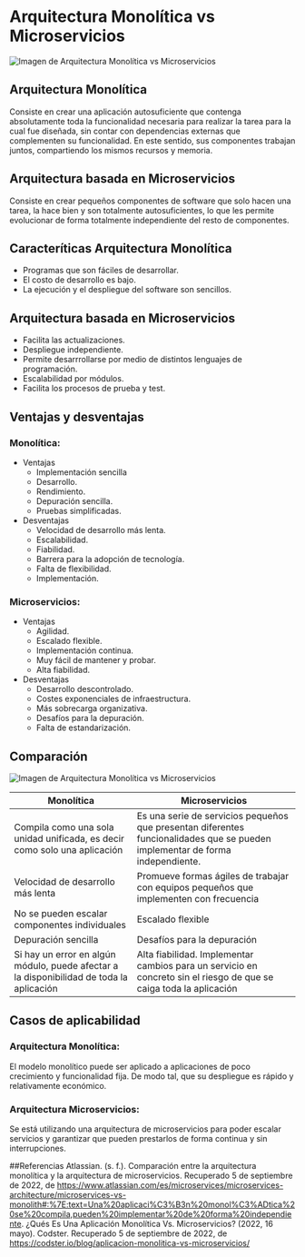 # Arquitectura Monolítica vs Microservicios
![Imagen de Arquitectura Monolítica vs Microservicios](https://www.ilimit.com/wp-content/uploads/2020/09/Monolith-vs-Microservices-1024x568.png)

## Arquitectura Monolítica
Consiste en crear una aplicación autosuficiente que contenga absolutamente toda la funcionalidad necesaria para realizar la tarea para la cual fue diseñada, sin contar con dependencias externas que complementen su funcionalidad. En este sentido, sus componentes trabajan juntos, compartiendo los mismos recursos y memoria.
## Arquitectura basada en Microservicios
Consiste en crear pequeños componentes de software que solo hacen una tarea, la hace bien y son totalmente autosuficientes, lo que les permite evolucionar de forma totalmente independiente del resto de componentes.

## Caracteríticas Arquitectura Monolítica
- Programas que son fáciles de desarrollar.
- El costo de desarrollo es bajo.
- La ejecución y el despliegue del software son sencillos.
## Arquitectura basada en Microservicios
- Facilita las actualizaciones.
- Despliegue independiente.
- Permite desarrrollarse por medio de distintos lenguajes de programación.
- Escalabilidad por módulos.
- Facilita los procesos de prueba y test.

## Ventajas y desventajas
### Monolítica: 
- Ventajas
  - Implementación sencilla
  - Desarrollo.
  - Rendimiento.
  - Depuración sencilla.
  - Pruebas simplificadas.
- Desventajas
  - Velocidad de desarrollo más lenta.
  - Escalabilidad.
  - Fiabilidad.
  - Barrera para la adopción de tecnología.
  - Falta de flexibilidad.
  - Implementación.

### Microservicios: 
- Ventajas
  - Agilidad.
  - Escalado flexible.
  - Implementación continua.
  - Muy fácil de mantener y probar.
  - Alta fiabilidad.
- Desventajas
  - Desarrollo descontrolado.
  - Costes exponenciales de infraestructura.
  - Más sobrecarga organizativa.
  - Desafíos para la depuración.
  - Falta de estandarización.
  
## Comparación
![Imagen de Arquitectura Monolítica vs Microservicios](https://wac-cdn.atlassian.com/dam/jcr:b2be0d53-f4b2-46d8-9a34-993048cc6225/Monolith%20Vs%20Microservice%20image.png?cdnVersion=506)

| Monolítica | Microservicios |
| ------------- | ------------- |
| Compila como una sola unidad unificada, es decir como solo una aplicación  | Es una serie de servicios pequeños que presentan diferentes funcionalidades que se pueden implementar de forma independiente.|
| Velocidad de desarrollo más lenta  |  Promueve formas ágiles de trabajar con equipos pequeños que implementen con frecuencia  |
| No se pueden escalar componentes individuales  | Escalado flexible  |
| Depuración sencilla  | Desafíos para la depuración  |
| Si hay un error en algún módulo, puede afectar a la disponibilidad de toda la aplicación  |  Alta fiabilidad. Implementar cambios para un servicio en concreto sin el riesgo de que se caiga toda la aplicación |

## Casos de aplicabilidad
### Arquitectura Monolítica: 
El modelo monolítico puede ser aplicado a aplicaciones de poco crecimiento y funcionalidad fija. De modo tal, que su despliegue es rápido y relativamente económico.
### Arquitectura Microservicios: 
Se está utilizando una arquitectura de microservicios para poder escalar servicios y garantizar que pueden prestarlos de forma continua y sin interrupciones.

##Referencias
Atlassian. (s. f.). Comparación entre la arquitectura monolítica y la arquitectura de microservicios. Recuperado 5 de septiembre de 2022, de https://www.atlassian.com/es/microservices/microservices-architecture/microservices-vs-monolith#:%7E:text=Una%20aplicaci%C3%B3n%20monol%C3%ADtica%20se%20compila,pueden%20implementar%20de%20forma%20independiente. ¿Qués Es Una Aplicación Monolítica Vs. Microservicios? (2022, 16 mayo). Codster. Recuperado 5 de septiembre de 2022, de https://codster.io/blog/aplicacion-monolitica-vs-microservicios/
